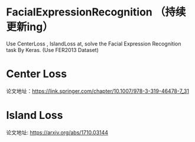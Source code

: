 # FacialExpressionRecognition （持续更新ing）
Use CenterLoss , IslandLoss at, solve the Facial Expression Recognition task By Keras. (Use FER2013 Dataset)


# Center Loss

论文地址：https://link.springer.com/chapter/10.1007/978-3-319-46478-7_31

# Island Loss

论文地址: https://arxiv.org/abs/1710.03144


